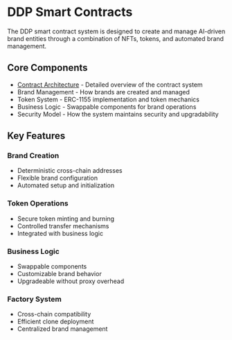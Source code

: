 # DDP Smart Contracts

The DDP smart contract system is designed to create and manage AI-driven brand entities through a combination of NFTs, tokens, and automated brand management.

## Core Components

- [Contract Architecture](./architecture.md) - Detailed overview of the contract system
- Brand Management - How brands are created and managed
- Token System - ERC-1155 implementation and token mechanics
- Business Logic - Swappable components for brand operations
- Security Model - How the system maintains security and upgradability

## Key Features

### Brand Creation
- Deterministic cross-chain addresses
- Flexible brand configuration
- Automated setup and initialization

### Token Operations
- Secure token minting and burning
- Controlled transfer mechanisms
- Integrated with business logic

### Business Logic
- Swappable components
- Customizable brand behavior
- Upgradeable without proxy overhead

### Factory System
- Cross-chain compatibility
- Efficient clone deployment
- Centralized brand management
